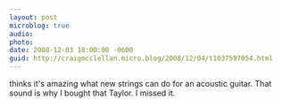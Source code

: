 ```yaml
---
layout: post
microblog: true
audio: 
photo: 
date: 2008-12-03 18:00:00 -0600
guid: http://craigmcclellan.micro.blog/2008/12/04/t1037597054.html
---
```

thinks it's amazing what new strings can do for an acoustic guitar.  That sound is why I bought that Taylor.  I missed it.
